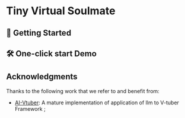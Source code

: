 # Tiny Virtual Soulmate
## 🚀 Getting Started
## 🛠️ One-click start Demo
## Acknowledgments

Thanks to the following work that we refer to and benefit from:
- [AI-Vtuber](https://github.com/Ikaros-521/AI-Vtuber): A mature implementation of application of llm to V-tuber Framework ;

